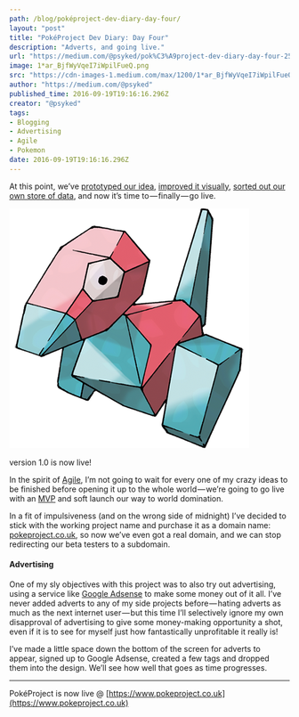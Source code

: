 ```yaml
---
path: /blog/poképroject-dev-diary-day-four/
layout: "post"
title: "PokéProject Dev Diary: Day Four"
description: "Adverts, and going live."
url: "https://medium.com/@psyked/pok%C3%A9project-dev-diary-day-four-25aed272eb17"
image: 1*ar_BjfWyVqeI7iWpilFueQ.png
src: "https://cdn-images-1.medium.com/max/1200/1*ar_BjfWyVqeI7iWpilFueQ.png"
author: "https://medium.com/@psyked"
published_time: 2016-09-19T19:16:16.296Z
creator: "@psyked"
tags:
- Blogging
- Advertising
- Agile
- Pokemon
date: 2016-09-19T19:16:16.296Z
---
```


At this point, we’ve [prototyped our idea](https://medium.com/@psyked/pok%C3%A9project-dev-diary-day-one-8a77a252bf0a), [improved it visually](https://medium.com/@psyked/pokeproject-dev-diary-day-two-a6019e6cf0f0), [sorted out our own store of data](https://medium.com/@psyked/pok%C3%A9project-dev-diary-day-three-31afdf3e1302), and now it’s time to — finally — go live.

![](1*ar_BjfWyVqeI7iWpilFueQ.png)

version 1.0 is now live!

In the spirit of [Agile](https://en.wikipedia.org/wiki/Agile_software_development), I’m not going to wait for every one of my crazy ideas to be finished before opening it up to the whole world — we’re going to go live with an [MVP](https://en.wikipedia.org/wiki/Minimum_viable_product) and soft launch our way to world domination.

In a fit of impulsiveness (and on the wrong side of midnight) I’ve decided to stick with the working project name and purchase it as a domain name: [pokeproject.co.uk](https://www.pokeproject.co.uk), so now we’ve even got a real domain, and we can stop redirecting our beta testers to a subdomain.

#### Advertising

One of my sly objectives with this project was to also try out advertising, using a service like [Google Adsense](https://www.google.com/adsense/start/) to make some money out of it all. I’ve never added adverts to any of my side projects before — hating adverts as much as the next internet user — but this time I’ll selectively ignore my own disapproval of advertising to give some money-making opportunity a shot, even if it is to see for myself just how fantastically unprofitable it really is!

I’ve made a little space down the bottom of the screen for adverts to appear, signed up to Google Adsense, created a few tags and dropped them into the design. We’ll see how well that goes as time progresses.

---

PokéProject is now live @ [https://www.pokeproject.co.uk](https://www.pokeproject.co.uk)